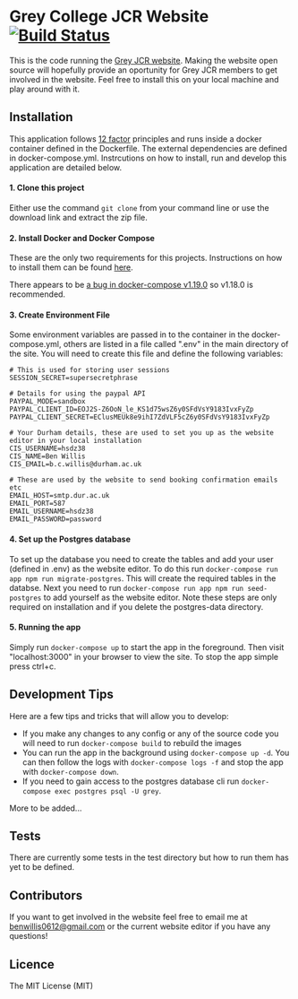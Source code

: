# Grey College JCR Website [![Build Status](https://travis-ci.org/ben-willis/grey-jcr.svg?branch=master)](https://travis-ci.org/ben-willis/grey-jcr)

This is the code running the [Grey JCR website](https://greyjcr.com). Making the website open source will hopefully provide an oportunity for Grey JCR members to get involved in the website. Feel free to install this on your local machine and play around with it.

## Installation

This application follows [12 factor](https://12factor.net/) principles and runs inside a docker container defined in the Dockerfile. The external dependencies are defined in docker-compose.yml. Instrcutions on how to install, run and develop this application are detailed below.

#### 1. Clone this project
Either use the command `git clone` from your command line or use the download link and extract the zip file.

#### 2. Install Docker and Docker Compose
These are the only two requirements for this projects. Instructions on how to install them can be found [here](https://docs.docker.com/compose/install/#install-compose).

There appears to be [a bug in docker-compose v1.19.0](https://github.com/docker/compose/issues/5686) so v1.18.0 is recommended.

#### 3. Create Environment File
Some environment variables are passed in to the container in the docker-compose.yml, others are listed in a file called ".env" in the main directory of the site. You will need to create this file and define the following variables:
```
# This is used for storing user sessions
SESSION_SECRET=supersecretphrase

# Details for using the paypal API
PAYPAL_MODE=sandbox
PAYPAL_CLIENT_ID=EOJ2S-Z6OoN_le_KS1d75wsZ6y0SFdVsY9183IvxFyZp
PAYPAL_CLIENT_SECRET=EClusMEUk8e9ihI7ZdVLF5cZ6y0SFdVsY9183IvxFyZp

# Your Durham details, these are used to set you up as the website editor in your local installation
CIS_USERNAME=hsdz38
CIS_NAME=Ben Willis
CIS_EMAIL=b.c.willis@durham.ac.uk

# These are used by the website to send booking confirmation emails etc
EMAIL_HOST=smtp.dur.ac.uk
EMAIL_PORT=587
EMAIL_USERNAME=hsdz38
EMAIL_PASSWORD=password
```

#### 4. Set up the Postgres database
To set up the database you need to create the tables and add your user (defined in .env) as the website editor. To do this run `docker-compose run app npm run migrate-postgres`. This will create the required tables in the databse. Next you need to run `docker-compose run app npm run seed-postgres` to add yourself as the website editor. Note these steps are only required on installation and if you delete the postgres-data directory.

#### 5. Running the app
Simply run `docker-compose up` to start the app in the foreground. Then visit "localhost:3000" in your browser to view the site. To stop the app simple press ctrl+c.

## Development Tips
Here are a few tips and tricks that will allow you to develop:

 - If you make any changes to any config or any of the source code you will need to run `docker-compose build` to rebuild the images
 - You can run the app in the background using `docker-compose up -d`. You can then follow the logs with `docker-compose logs -f` and stop the app with `docker-compose down`.
 - If you need to gain access to the postgres database cli run `docker-compose exec postgres psql -U grey`.

More to be added...

## Tests
There are currently some tests in the test directory but how to run them has yet to be defined.

## Contributors
If you want to get involved in the website feel free to email me at [benwillis0612@gmail.com](mailto:benwillis0612@gmail.com) or the current website editor if you have any questions!

## Licence
The MIT License (MIT)
